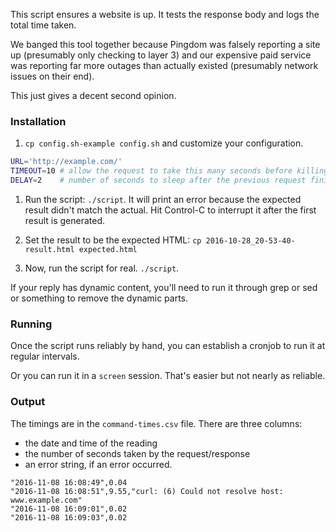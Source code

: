 This script ensures a website is up.
It tests the response body and logs the total time taken.

We banged this tool together because Pingdom was falsely reporting a site up
(presumably only checking to layer 3) and our expensive paid service
was reporting far more outages than actually existed (presumably network
issues on their end).

This just gives a decent second opinion.

### Installation

1. `cp config.sh-example config.sh` and customize your configuration.

  ```bash
  URL='http://example.com/'
  TIMEOUT=10 # allow the request to take this many seconds before killing it and logging a failure.
  DELAY=2    # number of seconds to sleep after the previous request finished.
  ```

1. Run the script: `./script`.  It will print an error because the
   expected result didn't match the actual.  Hit Control-C to interrupt
   it after the first result is generated.

1. Set the result to be the expected HTML: `cp 2016-10-28_20-53-40-result.html expected.html`

1. Now, run the script for real.  `./script`.

If your reply has dynamic content, you'll need to run it through grep
or sed or something to remove the dynamic parts.

### Running

Once the script runs reliably by hand, you can establish a cronjob to run
it at regular intervals.

Or you can run it in a `screen` session.  That's easier but not nearly
as reliable.

### Output

The timings are in the `command-times.csv` file.  There are three columns:
* the date and time of the reading
* the number of seconds taken by the request/response
* an error string, if an error occurred.

```csv
"2016-11-08 16:08:49",0.04
"2016-11-08 16:08:51",9.55,"curl: (6) Could not resolve host: www.example.com"
"2016-11-08 16:09:01",0.02
"2016-11-08 16:09:03",0.02
```
